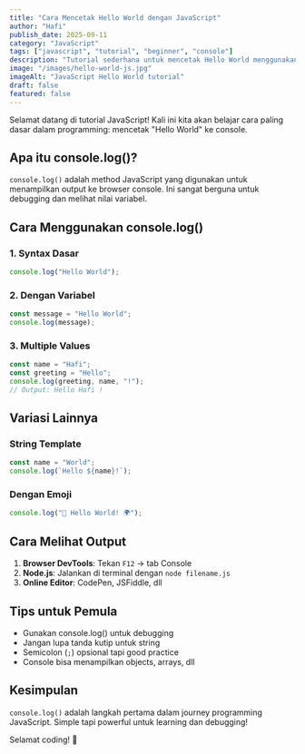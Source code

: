 ```yaml
---
title: "Cara Mencetak Hello World dengan JavaScript"
author: "Hafi"
publish_date: 2025-09-11
category: "JavaScript"
tags: ["javascript", "tutorial", "beginner", "console"]
description: "Tutorial sederhana untuk mencetak Hello World menggunakan console.log() dalam JavaScript. Perfect untuk pemula yang baru belajar programming."
image: "/images/hello-world-js.jpg"
imageAlt: "JavaScript Hello World tutorial"
draft: false
featured: false
---
```


Selamat datang di tutorial JavaScript! Kali ini kita akan belajar cara paling dasar dalam programming: mencetak "Hello World" ke console.

## Apa itu console.log()?

`console.log()` adalah method JavaScript yang digunakan untuk menampilkan output ke browser console. Ini sangat berguna untuk debugging dan melihat nilai variabel.

## Cara Menggunakan console.log()

### 1. Syntax Dasar

```javascript
console.log("Hello World");
```

### 2. Dengan Variabel

```javascript
const message = "Hello World";
console.log(message);
```

### 3. Multiple Values

```javascript
const name = "Hafi";
const greeting = "Hello";
console.log(greeting, name, "!");
// Output: Hello Hafi !
```

## Variasi Lainnya

### String Template

```javascript
const name = "World";
console.log(`Hello ${name}!`);
```

### Dengan Emoji

```javascript
console.log("👋 Hello World! 🌍");
```

## Cara Melihat Output

1. **Browser DevTools**: Tekan `F12` → tab Console
2. **Node.js**: Jalankan di terminal dengan `node filename.js`
3. **Online Editor**: CodePen, JSFiddle, dll

## Tips untuk Pemula

- Gunakan console.log() untuk debugging
- Jangan lupa tanda kutip untuk string
- Semicolon (`;`) opsional tapi good practice
- Console bisa menampilkan objects, arrays, dll

## Kesimpulan

`console.log()` adalah langkah pertama dalam journey programming JavaScript. Simple tapi powerful untuk learning dan debugging!

Selamat coding! 🚀